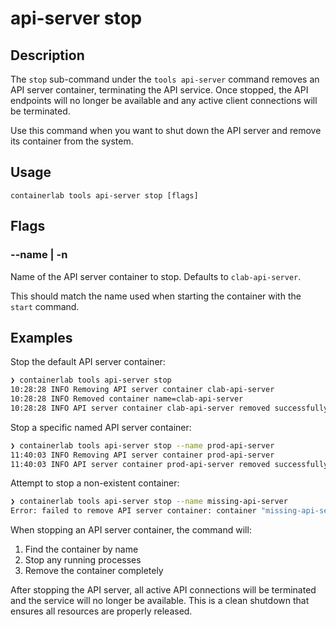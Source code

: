 # api-server stop

## Description

The `stop` sub-command under the `tools api-server` command removes an API server container, terminating the API service. Once stopped, the API endpoints will no longer be available and any active client connections will be terminated.

Use this command when you want to shut down the API server and remove its container from the system.

## Usage

```
containerlab tools api-server stop [flags]
```

## Flags

### --name | -n

Name of the API server container to stop. Defaults to `clab-api-server`.

This should match the name used when starting the container with the `start` command.

## Examples

Stop the default API server container:

```bash
❯ containerlab tools api-server stop
10:28:28 INFO Removing API server container clab-api-server
10:28:28 INFO Removed container name=clab-api-server
10:28:28 INFO API server container clab-api-server removed successfully
```

Stop a specific named API server container:

```bash
❯ containerlab tools api-server stop --name prod-api-server
11:40:03 INFO Removing API server container prod-api-server
11:40:03 INFO API server container prod-api-server removed successfully
```

Attempt to stop a non-existent container:

```bash
❯ containerlab tools api-server stop --name missing-api-server
Error: failed to remove API server container: container "missing-api-server" not found
```

When stopping an API server container, the command will:
1. Find the container by name
2. Stop any running processes
3. Remove the container completely

After stopping the API server, all active API connections will be terminated and the service will no longer be available. This is a clean shutdown that ensures all resources are properly released.